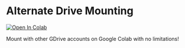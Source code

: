 # Alternate Drive Mounting
<a target="_blank" href="https://colab.research.google.com/github/MedicDoesStuff/AlternateDriveMounting/blob/main/Alternate_Drive_Mounting_V2.ipynb">
  <img src="https://colab.research.google.com/assets/colab-badge.svg" alt="Open In Colab"/>
</a>

Mount with other GDrive accounts on Google Colab with no limitations!
